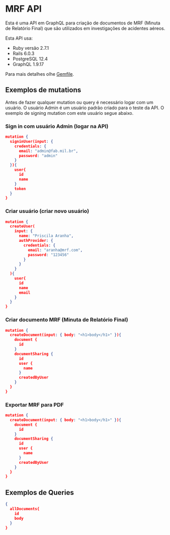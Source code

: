 # MRF API

Esta é uma API em GraphQL para criação de documentos de MRF (Minuta de Relatório Final) que são utilizados em investigações de acidentes aéreos.

Esta API usa:

* Ruby versão 2.7.1
* Rails 6.0.3
* PostgreSQL 12.4
* GraphQL 1.9.17

Para mais detalhes olhe [Gemfile](Gemfile).
## Exemplos de mutations
Antes de fazer qualquer mutation ou query é necessário logar com um usuário. O usuário Admin é um usuário padrão criado para o teste da API. O exemplo de signing mutation com este usuário segue abaixo.
### Sign in com usuário Admin (logar na API)
```json
mutation {
  signinUser(input: {
    credentials: {
      email: "admin@fab.mil.br",
      password: "admin"
    }
  }){
    user{
      id
      name
    }
    token
  }
}
```
### Criar usuário (criar novo usuário)
```json
mutation {
  createUser(
    input: {
      name: "Priscila Aranha",
      authProvider: {
        credentials: {
          email: "aranha@mrf.com",
          password: "123456"
        }
      }
    }
  ){
    user{
      id
      name
      email
    }
  }
}
```
### Criar documento MRF (Minuta de Relatório Final)
```json
mutation {
  createDocument(input: { body: "<h1>body</h1>" }){
    document {
      id
    }
    documentSharing {
      id
      user {
        name
      }
      createdByUser
    }
  }
}
```
### Exportar MRF para PDF
```json
mutation {
  createDocument(input: { body: "<h1>body</h1>" }){
    document {
      id
    }
    documentSharing {
      id
      user {
        name
      }
      createdByUser
    }
  }
}
```

## Exemplos de Queries
```json
{
  allDocuments{
    id
    body
  }
}

```
